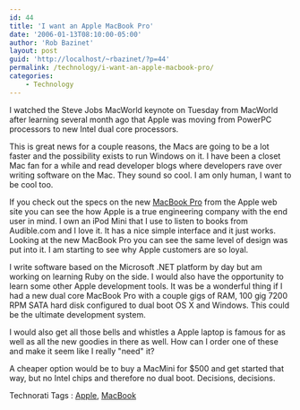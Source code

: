 ```yaml
---
id: 44
title: 'I want an Apple MacBook Pro'
date: '2006-01-13T08:10:00-05:00'
author: 'Rob Bazinet'
layout: post
guid: 'http://localhost/~rbazinet/?p=44'
permalink: /technology/i-want-an-apple-macbook-pro/
categories:
    - Technology
---
```


I watched the Steve Jobs MacWorld keynote on Tuesday from MacWorld after learning several month ago that Apple was moving from PowerPC processors to new Intel dual core processors.

This is great news for a couple reasons, the Macs are going to be a lot faster and the possibility exists to run Windows on it. I have been a closet Mac fan for a while and read developer blogs where developers rave over writing software on the Mac. They sound so cool. I am only human, I want to be cool too.

If you check out the specs on the new [MacBook Pro](http://www.apple.com/macbookpro/) from the Apple web site you can see the how Apple is a true engineering company with the end user in mind. I own an iPod Mini that I use to listen to books from Audible.com and I love it. It has a nice simple interface and it just works. Looking at the new MacBook Pro you can see the same level of design was put into it. I am starting to see why Apple customers are so loyal.

I write software based on the Microsoft .NET platform by day but am working on learning Ruby on the side. I would also have the opportunity to learn some other Apple development tools. It was be a wonderful thing if I had a new dual core MacBook Pro with a couple gigs of RAM, 100 gig 7200 RPM SATA hard disk configured to dual boot OS X and Windows. This could be the ultimate development system.

I would also get all those bells and whistles a Apple laptop is famous for as well as all the new goodies in there as well. How can I order one of these and make it seem like I really "need" it?

A cheaper option would be to buy a MacMini for $500 and get started that way, but no Intel chips and therefore no dual boot. Decisions, decisions.

Technorati Tags : [Apple](http://technorati.com/tag/Apple), [MacBook](http://technorati.com/tag/MacBook)